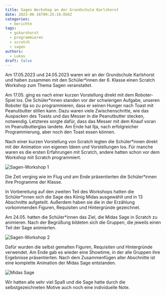 ```yaml
---
title: Sagen Workshop an der Grundschule Karlshorst
date: 2023-06-16T09:25:19.056Z
categories:
  - berichte
tags:
  - gskarshorst
  - programmieren
  - scratch
  - sagen
authors:
  - Lukas
draft: false
---
```

Am 17.05.2023 und 24.05.2023 waren wir an der Grundschule Karlshorst und haben zusammen mit den Schüler*innen der 6. Klasse einen Scratch Workshop zum Thema Sagen veranstaltet. 

Am 17.05. ging es nach einer kurzen Vorstellung direkt mit dem Roboter-Spiel los. Die Schüler*innen standen vor der schwierigen Aufgabe, unseren Roboter Ilja so zu programmieren, dass er seinen Hunger nach Toast mit Peanutbutter stillen kann. Dazu waren viele Zwischenschritte, wie das Auspacken des Toasts und das Messer in die Peanutbutter stecken, notwendig. Letzteres sorgte dafür, dass das Messer mit dem Knauf voran im Peanutbutterglas landete. Am Ende hat Ilja, nach erfolgreicher Programmierung, aber noch den Toast essen können.

Nach einer kurzen Vorstellung von Scratch legten die Schüler*innen direkt mit der Animation von eigenen Ideen und Vorstellungen los. Für manche waren es die ersten Erfahrungen mit Scratch, andere hatten schon vor dem Workshop mit Scratch programmiert.

![](/images/cms/gskarlshorst_sagen_workshop1.png "Sagen-Workshop 1")

Die Zeit verging wie im Flug und am Ende präsentierten die Schüler*innen ihre Programme der Klasse.

In Vorbereitung auf den zweiten Teil des Workshops hatten die Schüler*innen sich die Sage des König Midas ausgewählt und in 13 Abschnitte aufgeteilt. Außerdem haben sie die in der Erzählung vorkommenden Figuren, Requisiten und Hintergründe gezeichnet.

Am 24.05. hatten die Schüler*innen das Ziel, die Midas Sage in Scratch zu animieren. Nach der Begrüßung bildeten sich die Gruppen, die jeweils einen Teil der Sage animierten. 

![](/images/cms/gskarlshorst_sagen_workshop2.jpg "Sagen-Workshop 2")

Dafür wurden die selbst gemalten Figuren, Requisiten und Hintergründe verwendet. Am Ende gab es wieder eine Showtime, in der alle Gruppen ihre Ergebnisse präsentierten. Nach dem Zusammenfügen aller Abschnitte ist eine komplette Animation der Midas Sage entstanden.

![](/images/cms/gskarlshorst_sagen_workshop3.png "Midas Sage")

Wir hatten alle sehr viel Spaß und die Sage hatte durch die selbstgezeichneten Motive auch noch eine individuelle Note.